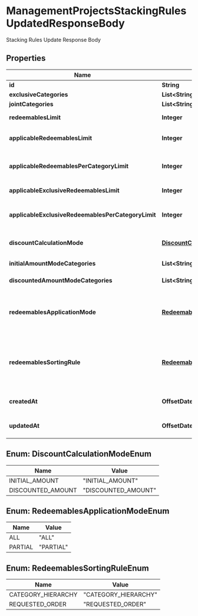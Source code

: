 

# ManagementProjectsStackingRulesUpdatedResponseBody

Stacking Rules Update Response Body

## Properties

| Name | Type | Description | Notes |
|------------ | ------------- | ------------- | -------------|
|**id** | **String** | The unique identifier of the stacking rules. |  |
|**exclusiveCategories** | **List&lt;String&gt;** | Lists the IDs of the categories that are exclusive. |  |
|**jointCategories** | **List&lt;String&gt;** | Lists the IDs of the categories that are joint. |  |
|**redeemablesLimit** | **Integer** | Defines how many redeemables can be sent to Voucherify for validation at the same time. |  |
|**applicableRedeemablesLimit** | **Integer** | Defines how many redeemables can be applied at the same time. The number must be less than or equal to &#x60;\&quot;redeemables_limit\&quot;&#x60;. |  |
|**applicableRedeemablesPerCategoryLimit** | **Integer** | Defines how many redeemables with the same category can be applied at the same time. The number must be less than or equal to &#x60;\&quot;applicable_redeemables_limit\&quot;&#x60;. |  [optional] |
|**applicableExclusiveRedeemablesLimit** | **Integer** | Defines how many redeemables with an assigned exclusive category can be applied at the same time. |  |
|**applicableExclusiveRedeemablesPerCategoryLimit** | **Integer** | Defines how many exclusive redeemables with the same category can be applied at the same time. The number must be less than or equal to &#x60;\&quot;applicable_exclusive_redeemables_limit\&quot;&#x60;. |  [optional] |
|**discountCalculationMode** | [**DiscountCalculationModeEnum**](#DiscountCalculationModeEnum) | Defines if the discounts are applied by taking into account the initial order amount or the discounted order amount. |  |
|**initialAmountModeCategories** | **List&lt;String&gt;** | Lists the IDs of the categories that apply a discount based on the initial amount. |  |
|**discountedAmountModeCategories** | **List&lt;String&gt;** | Lists the IDs of the categories that apply a discount based on the discounted amount. |  |
|**redeemablesApplicationMode** | [**RedeemablesApplicationModeEnum**](#RedeemablesApplicationModeEnum) | Defines the application mode for redeemables. &#x60;\&quot;ALL\&quot;&#x60; means that all redeemables must be validated for the redemption to be successful. &#x60;\&quot;PARTIAL\&quot;&#x60; means that only those redeemables that can be validated will be redeemed. The redeemables that fail validaton will be skipped. |  |
|**redeemablesSortingRule** | [**RedeemablesSortingRuleEnum**](#RedeemablesSortingRuleEnum) | Defines the sorting rule for redeemables. &#x60;\&quot;CATEGORY_HIERARCHY\&quot;&#x60; means that redeemables are applied with the order established by the hierarchy of the categories. &#x60;\&quot;REQUESTED_ORDER\&quot;&#x60; means that redeemables are applied with the order established in the request. |  |
|**createdAt** | **OffsetDateTime** | Timestamp representing the date and time when the stacking rules were created. The value for this parameter is shown in the ISO 8601 format. |  |
|**updatedAt** | **OffsetDateTime** | Timestamp representing the date and time when the stacking rules were updated. The value for this parameter is shown in the ISO 8601 format. |  |



## Enum: DiscountCalculationModeEnum

| Name | Value |
|---- | -----|
| INITIAL_AMOUNT | &quot;INITIAL_AMOUNT&quot; |
| DISCOUNTED_AMOUNT | &quot;DISCOUNTED_AMOUNT&quot; |



## Enum: RedeemablesApplicationModeEnum

| Name | Value |
|---- | -----|
| ALL | &quot;ALL&quot; |
| PARTIAL | &quot;PARTIAL&quot; |



## Enum: RedeemablesSortingRuleEnum

| Name | Value |
|---- | -----|
| CATEGORY_HIERARCHY | &quot;CATEGORY_HIERARCHY&quot; |
| REQUESTED_ORDER | &quot;REQUESTED_ORDER&quot; |




